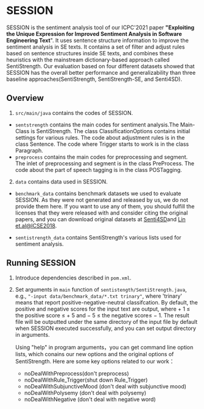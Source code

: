 # SESSION
SESSION is the sentiment analysis tool of our ICPC'2021 paper **"Exploiting the Unique Expression for Improved Sentiment Analysis in Software Engineering Text**".
It uses sentence structure information to improve the sentiment analysis in SE texts. 
It contains a set of filter and adjust rules based on sentence structures inside SE texts, 
and combines these heuristics with the mainstream dictionary-based approach called SentiStrength. 
Our evaluation based on four different datasets showed that SESSION has the overall better performance 
and generalizability than three baseline approaches(SentiStrength, SentiStrength-SE, and Senti4SD). 

## Overview
1. ```src/main/java``` contains the codes of SESSION. 
  * ```sentstrength``` contains the main codes for sentiment analysis.The Main-Class is SentiStrength.
    The class ClassificationOptions contains initial settings for various rules. 
    The code about adjustment rules is in the class Sentence.
    The code where Trigger starts to work is in the class Paragraph.
  * ```preprocess``` contains the main codes for preprocessing and segment. 
    The inlet of preprocessing and segment is in the class PreProcess.
    The code about the part of speech tagging is in the class POSTagging.

  
2. ```data``` contains data used in SESSION.
  * ```benchmark_data``` contains benchmark datasets we used to evaluate SESSION. 
  As they were not generated and released by us, we do not provide them here. 
  If you want to use any of them, you should fulfill the licenses that they were released with and consider citing the original papers, and you can download original datasets at [Senti4SD](https://github.com/collab-uniba/Senti4SD)and [Lin et.al@ICSE2018](https://sentiment-se.github.io/replication.zip).

  * ```sentistrength_data```  contains SentiStrength's various lists used for sentiment analysis.


## Running SESSION
1. Introduce dependencies described in ```pom.xml```.
2. Set arguments in ```main``` function of ```sentistength/SentiStrength.java```, e.g., ```"-input data/benchmark_data/*.txt trinary"```, where 'trinary' means that report positive-negative-neutral classifcation.
    By default, the positive and negative scores for the input text are output, where + 1 ≤ the positive score ≤ + 5 and − 5 ≤ the negative score≤ − 1.
    The result file will be outputted under the same directory of the input file by default when SESSION executed successfully, and you can set output directory in arguments. 
  
    Using "help" in program arguments，you can get command line option lists, 
    which conains our new options and the original options of SentiStrength. 
    Here are some key options related to our work：
    * noDealWithPreprocess(don't preprocess)
    * noDealWithRule_Trigger(shut down Rule_Trigger)
    * noDealWithSubjunctiveMood (don't deal with subjunctive mood)
    * noDealWithPolysemy (don't deal with polysemy)
    * noDealWithNegative (don't deal with negative word)

